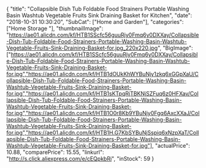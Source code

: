 {
	"title": "Collapsible Dish Tub Foldable Food Strainers Portable Washing Basin Washtub Vegetable Fruits Sink Draining Basket for Kitchen",
	"date": "2018-10-31 10:30:20",
	"SubCat": ["Home and Garden"],
	"categories": ["Home Storage "],
	"thumbnailImage": "https://ae01.alicdn.com/kf/HTB1SScfc56guuRjy0Fmq6y0DXXay/Collapsible-Dish-Tub-Foldable-Food-Strainers-Portable-Washing-Basin-Washtub-Vegetable-Fruits-Sink-Draining-Basket-for.jpg_220x220.jpg",
	"BigImage": ["https://ae01.alicdn.com/kf/HTB1SScfc56guuRjy0Fmq6y0DXXay/Collapsible-Dish-Tub-Foldable-Food-Strainers-Portable-Washing-Basin-Washtub-Vegetable-Fruits-Sink-Draining-Basket-for.jpg","https://ae01.alicdn.com/kf/HTB1dOUkKhWYBuNjy1zkq6xGGpXaU/Collapsible-Dish-Tub-Foldable-Food-Strainers-Portable-Washing-Basin-Washtub-Vegetable-Fruits-Sink-Draining-Basket-for.jpg","https://ae01.alicdn.com/kf/HTB1sKTpqRjTBKNjSZFuq6z0HFXav/Collapsible-Dish-Tub-Foldable-Food-Strainers-Portable-Washing-Basin-Washtub-Vegetable-Fruits-Sink-Draining-Basket-for.jpg","https://ae01.alicdn.com/kf/HTB1O0r8Kb9YBuNjy0Fgq6AxcXXaJ/Collapsible-Dish-Tub-Foldable-Food-Strainers-Portable-Washing-Basin-Washtub-Vegetable-Fruits-Sink-Draining-Basket-for.jpg","https://ae01.alicdn.com/kf/HTB1H.G7KbSYBuNjSspiq6xNzpXaT/Collapsible-Dish-Tub-Foldable-Food-Strainers-Portable-Washing-Basin-Washtub-Vegetable-Fruits-Sink-Draining-Basket-for.jpg"],
	"actualPrice": 10.88,
	"comparePrice": 15.55,
	"linkurl": "http://s.click.aliexpress.com/e/cEQpkbRi",
	"inStock": 59
}
